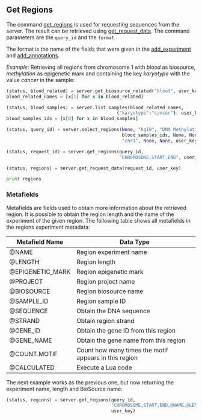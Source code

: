 ## Get Regions

The command [get_regions](http://deepblue.mpi-inf.mpg.de/api.php#api-get_regions) is used for requesting sequences from the server. The result can be retrieved using [get_request_data](http://deepblue.mpi-inf.mpg.de/api.php#api-get_request_data).
The command parameters are the ``query_id`` and the ``format``.

The format is the name of the fields that were given in the [add_experiment](http://deepblue.mpi-inf.mpg.de/api.php#api-add_experiment) and [add_annotations](http://deepblue.mpi-inf.mpg.de/api.php#api-add_annotation).

*Example:* Retrieving all regions from chromosome 1 with *blood* as biosource, *methylation* as epigenetic mark and containing the key *karyotype* with the value *cancer* in the sample:

```python
(status, blood_related) = server.get_biosource_related("blood", user_key)
blood_related_names = [x[1] for x in blood_related]

(status, blood_samples) = server.list_samples(blood_related_names,
                                         {"karyotype":"cancer"}, user_key)
blood_samples_ids = [x[0] for x in blood_samples]

(status, query_id) = server.select_regions(None, "hg19", "DNA Methylation",
                                           blood_samples_ids, None, None,
                                           "chr1", None, None, user_key)

(status, request_id) = server.get_regions(query_id,
                                          "CHROMOSOME,START,END", user_key)

(status, regions) = server.get_request_data(request_id, user_key)

print regions
```

### Metafields

Metafields are fields used to obtain more information about the retrieved region.
It is possible to obtain the region length and the name of the experiment of the given region.
The following table shows all metafields in the regions experiment metadata:

| Metafield Name   | Data Type                                             |
|------------------|-------------------------------------------------------|
| @NAME            | Region experiment name                                |
| @LENGTH          | Region length                                         |
| @EPIGENETIC_MARK | Region epigenetic mark                                |
| @PROJECT         | Region project name                                   |
| @BIOSOURCE       | Region biosource name                                 |
| @SAMPLE_ID       | Region sample ID                                      |
| @SEQUENCE        | Obtain the DNA sequence                               |
| @STRAND          | Obtain region strand                                  |
| @GENE_ID         | Obtain the gene ID from this region                   |
| @GENE_NAME       | Obtain the gene name from this region                 |
| @COUNT.MOTIF     | Count how many times the motif appears in this region |
| @CALCULATED      | Execute a Lua code                                    |


The next example works as the previous one, but now returning the experiment name, length and BioSource name:

```python
(status, regions) = server.get_regions(query_id,
                                       "CHROMOSOME,START,END,@NAME,@LENGTH,@BIOSOURCE",
                                       user_key)
```
